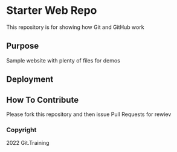 # Starter Web Repo

This repository is for showing how Git and GitHub work

## Purpose

Sample website with plenty of files for demos

## Deployment

## How To Contribute

Please fork this repository and then issue Pull Requests for rewiev

### Copyright

2022 Git.Training